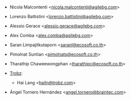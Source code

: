 - Nicola Malcontenti \<<nicola.malcontenti@agilebg.com>\>

- Lorenzo Battistini \<<lorenzo.battistini@agilebg.com>\>

- Alessio Gerace \<<alessio.gerace@agilebg.com>\>

- Alex Comba \<<alex.comba@agilebg.com>\>

- Saran Limpajitkutaporn \<<saranl@ecosoft.co.th>\>

- Pimolnat Suntian \<<pimolnats@ecosoft.co.th>\>

- Tharathip Chaweewongphan \<<tharathipc@ecosoft.co.th>\>

- [Trobz](https://trobz.com):  
  - Hai Lang \<<hailn@trobz.com>\>

- Ángel Tornero Hernández \<<angel.tornero@braintec.com>\>
